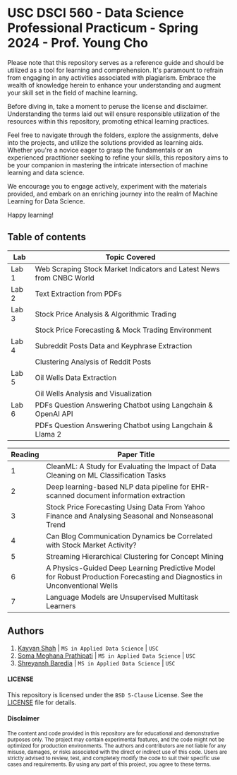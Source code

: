 # USC DSCI 560 - Data Science Professional Practicum - Spring 2024 - Prof. Young Cho
Please note that this repository serves as a reference guide and should be utilized as a tool for learning and comprehension. It's paramount to refrain from engaging in any activities associated with plagiarism. Embrace the wealth of knowledge herein to enhance your understanding and augment your skill set in the field of machine learning.

Before diving in, take a moment to peruse the license and disclaimer. Understanding the terms laid out will ensure responsible utilization of the resources within this repository, promoting ethical learning practices.

Feel free to navigate through the folders, explore the assignments, delve into the projects, and utilize the solutions provided as learning aids. Whether you're a novice eager to grasp the fundamentals or an experienced practitioner seeking to refine your skills, this repository aims to be your companion in mastering the intricate intersection of machine learning and data science.

We encourage you to engage actively, experiment with the materials provided, and embark on an enriching journey into the realm of Machine Learning for Data Science.

Happy learning!

## Table of contents
|  Lab  |  Topic Covered |
|-------|--------------------------|
| Lab 1 | Web Scraping Stock Market Indicators and Latest News from CNBC World |
| Lab 2 | Text Extraction from PDFs |
| Lab 3 | Stock Price Analysis & Algorithmic Trading |
|  | Stock Price Forecasting & Mock Trading Environment |
| Lab 4 | Subreddit Posts Data and Keyphrase Extraction |
| | Clustering Analysis of Reddit Posts |
| Lab 5 | Oil Wells Data Extraction |
| | Oil Wells Analysis and Visualization |
| Lab 6 | PDFs Question Answering Chatbot using Langchain & OpenAI API |
|  | PDFs Question Answering Chatbot using Langchain & Llama 2 |

| Reading  | Paper Title |
| --------- | ----------- |
| 1 | CleanML: A Study for Evaluating the Impact of Data Cleaning on ML Classification Tasks |
| 2 | Deep learning-based NLP data pipeline for EHR-scanned document information extraction |
| 3 | Stock Price Forecasting Using Data From Yahoo Finance and Analysing Seasonal and Nonseasonal Trend |
| 4 | Can Blog Communication Dynamics be Correlated with Stock Market Activity? |
| 5 | Streaming Hierarchical Clustering for Concept Mining |
| 6 | A Physics-Guided Deep Learning Predictive Model for Robust Production Forecasting and Diagnostics in Unconventional Wells |
| 7 | Language Models are Unsupervised Multitask Learners |

## Authors
1. [Kayvan Shah](https://github.com/KayvanShah1) | `MS in Applied Data Science` | `USC`
1. [Soma Meghana Prathipati](https://github.com/sprathip) | `MS in Applied Data Science` | `USC`
1. [Shreyansh Baredia](https://github.com/SHREYANSH-BARDIA) | `MS in Applied Data Science` | `USC`

#### LICENSE
This repository is licensed under the `BSD 5-Clause` License. See the [LICENSE](LICENSE) file for details.

#### Disclaimer

<sub>
The content and code provided in this repository are for educational and demonstrative purposes only. The project may contain experimental features, and the code might not be optimized for production environments. The authors and contributors are not liable for any misuse, damages, or risks associated with the direct or indirect use of this code. Users are strictly advised to review, test, and completely modify the code to suit their specific use cases and requirements. By using any part of this project, you agree to these terms.
</sub>